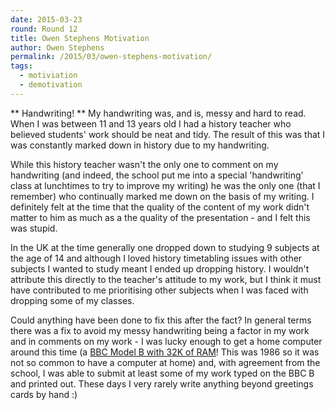 ```yaml
---
date: 2015-03-23
round: Round 12
title: Owen Stephens Motivation
author: Owen Stephens
permalink: /2015/03/owen-stephens-motivation/
tags:
  - motiviation
  - demotivation
---
```

** Handwriting! **
My handwriting was, and is, messy and hard to read. When I was between 11 and 13 years old I had a history teacher who believed students' work should be neat and tidy. The result of this was that I was constantly marked down in history due to my handwriting.

While this history teacher wasn't the only one to comment on my handwriting (and indeed, the school put me into a special 'handwriting' class at lunchtimes to try to improve my writing) he was the only one (that I remember) who continually marked me down on the basis of my writing. I definitely felt at the time that the quality of the content of my work didn't matter to him as much as a the quality of the presentation - and I felt this was stupid.

In the UK at the time generally one dropped down to studying 9 subjects at the age of 14 and although I loved history timetabling issues with other subjects I wanted to study meant I ended up dropping history. I wouldn't attribute this directly to the teacher's attitude to my work, but I think it must have contributed to me prioritising other subjects when I was faced with dropping some of my classes.

Could anything have been done to fix this after the fact? In general terms there was a fix to avoid my messy handwriting being a factor in my work and in comments on my work - I was lucky enough to get a home computer around this time (a [BBC Model B with 32K of RAM](http://en.wikipedia.org/wiki/BBC_Micro)! This was 1986 so it was not so common to have a computer at home) and, with agreement from the school, I was able to submit at least some of my work typed on the BBC B and printed out. These days I very rarely write anything beyond greetings cards by hand :)